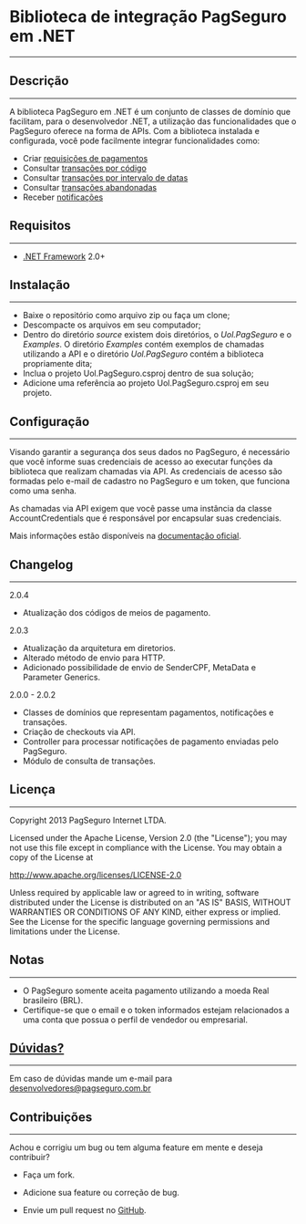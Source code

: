 Biblioteca de integração PagSeguro em .NET
==========================================
---
Descrição
---------
---
A biblioteca PagSeguro em .NET é um conjunto de classes de domínio que facilitam, para o desenvolvedor .NET, a utilização das funcionalidades que o PagSeguro oferece na forma de APIs. Com a biblioteca instalada e configurada, você pode facilmente integrar funcionalidades como:

 - Criar [requisições de pagamentos]
 - Consultar [transações por código]
 - Consultar [transações por intervalo de datas]
 - Consultar [transações abandonadas]
 - Receber [notificações]


Requisitos
----------
---
 - [.NET Framework] 2.0+


Instalação
----------
---
 - Baixe o repositório como arquivo zip ou faça um clone;
 - Descompacte os arquivos em seu computador;
 - Dentro do diretório *source* existem dois diretórios, o *Uol.PagSeguro* e o *Examples*. O diretório *Examples* contém exemplos de chamadas utilizando a API e o diretório *Uol.PagSeguro* contém a biblioteca propriamente dita;
 - Inclua o projeto Uol.PagSeguro.csproj dentro de sua solução;
 - Adicione uma referência ao projeto Uol.PagSeguro.csproj em seu projeto.

Configuração
------------
---
Visando garantir a segurança dos seus dados no PagSeguro, é necessário que você informe suas credenciais de acesso ao executar funções da biblioteca que realizam chamadas via API. As credenciais de acesso são formadas pelo e-mail de cadastro no PagSeguro e um token, que funciona como uma senha.

As chamadas via API exigem que você passe uma instância da classe AccountCredentials que é responsável por encapsular suas credenciais.

Mais informações estão disponíveis na [documentação oficial].


Changelog
---------
---
2.0.4

 - Atualização dos códigos de meios de pagamento.

2.0.3

 - Atualização da arquitetura em diretorios.
 - Alterado método de envio para HTTP.
 - Adicionado possibilidade de envio de SenderCPF, MetaData e Parameter Generics.

2.0.0 - 2.0.2

 - Classes de domínios que representam pagamentos, notificações e transações.
 - Criação de checkouts via API.
 - Controller para processar notificações de pagamento enviadas pelo PagSeguro.
 - Módulo de consulta de transações.


Licença
-------
---
Copyright 2013 PagSeguro Internet LTDA.

Licensed under the Apache License, Version 2.0 (the "License"); you may not use this file except in compliance with the License. You may obtain a copy of the License at

http://www.apache.org/licenses/LICENSE-2.0

Unless required by applicable law or agreed to in writing, software distributed under the License is distributed on an "AS IS" BASIS, WITHOUT WARRANTIES OR CONDITIONS OF ANY KIND, either express or implied. See the License for the specific language governing permissions and limitations under the License.


Notas
-----
---
 - O PagSeguro somente aceita pagamento utilizando a moeda Real brasileiro (BRL).
 - Certifique-se que o email e o token informados estejam relacionados a uma conta que possua o perfil de vendedor ou empresarial.


[Dúvidas?]
----------
---
Em caso de dúvidas mande um e-mail para desenvolvedores@pagseguro.com.br


Contribuições
-------------
---
Achou e corrigiu um bug ou tem alguma feature em mente e deseja contribuir?

* Faça um fork.
* Adicione sua feature ou correção de bug.
* Envie um pull request no [GitHub].


  [requisições de pagamentos]: https://pagseguro.uol.com.br/v2/guia-de-integracao/api-de-pagamentos.html
  [notificações]: https://pagseguro.uol.com.br/v2/guia-de-integracao/api-de-notificacoes.html
  [transações por código]: https://pagseguro.uol.com.br/v2/guia-de-integracao/consulta-de-transacoes-por-codigo.html
  [transações por intervalo de datas]: https://pagseguro.uol.com.br/v2/guia-de-integracao/consulta-de-transacoes-por-intervalo-de-datas.html
  [transações abandonadas]: https://pagseguro.uol.com.br/v2/guia-de-integracao/consulta-de-transacoes-abandonadas.html
  [Dúvidas?]: https://pagseguro.uol.com.br/desenvolvedor/comunidade.jhtml
  [.NET Framework]: http://www.microsoft.com/net
  [GitHub]: https://github.com/pagseguro/netframework
  [documentação oficial]: https://pagseguro.uol.com.br/v2/guia-de-integracao/documentacao-da-biblioteca-pagseguro-netframework.html
